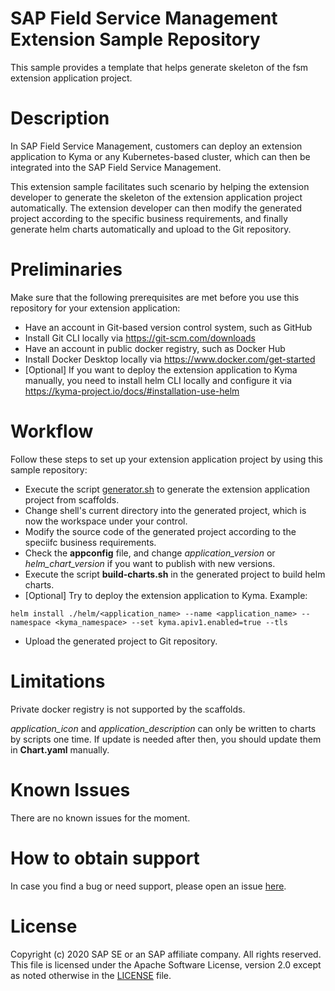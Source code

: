 # SAP Field Service Management Extension Sample Repository
This sample provides a template that helps generate skeleton of the fsm extension application project.

# Description
In SAP Field Service Management, customers can deploy an extension application to Kyma or any Kubernetes-based cluster, which can then be integrated into the SAP Field Service Management.

This extension sample facilitates such scenario by helping the extension developer to generate the skeleton of the extension application project automatically. The extension developer can then modify the generated project according to the specific business requirements, and finally generate helm charts automatically and upload to the Git repository.

# Preliminaries
Make sure that the following prerequisites are met before you use this repository for your extension application:
* Have an account in Git-based version control system, such as GitHub
* Install Git CLI locally via https://git-scm.com/downloads
* Have an account in public docker registry, such as Docker Hub
* Install Docker Desktop locally via https://www.docker.com/get-started
* [Optional] If you want to deploy the extension application to Kyma manually, you need to install helm CLI locally and configure it via https://kyma-project.io/docs/#installation-use-helm

# Workflow
Follow these steps to set up your extension application project by using this sample repository:
* Execute the script [generator.sh](./generator.sh) to generate the extension application project from scaffolds.
* Change shell's current directory into the generated project, which is now the workspace under your control.
* Modify the source code of the generated project according to the speciifc business requirements.
* Check the **appconfig** file, and change *application_version* or *helm_chart_version* if you want to publish with new versions.
* Execute the script **build-charts.sh** in the generated project to build helm charts.
* [Optional] Try to deploy the extension application to Kyma. Example:
```
helm install ./helm/<application_name> --name <application_name> --namespace <kyma_namespace> --set kyma.apiv1.enabled=true --tls
```
* Upload the generated project to Git repository.

# Limitations
Private docker registry is not supported by the scaffolds.

*application_icon* and *application_description* can only be written to charts by scripts one time. If update is needed after then, you should update them in **Chart.yaml** manually.

# Known Issues
There are no known issues for the moment.

# How to obtain support
In case you find a bug or need support, please open an issue [here](https://github.com/SAP-samples/fsm-extension-sample/issues/new).

# License
Copyright (c) 2020 SAP SE or an SAP affiliate company. All rights reserved. This file is licensed under the Apache Software License, version 2.0 except as noted otherwise in the [LICENSE](./LICENSE) file.
